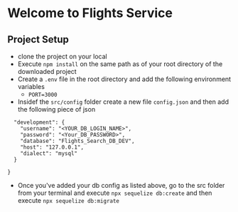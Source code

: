 # Welcome to Flights Service

## Project Setup
- clone the project on your local
- Execute `npm install` on the same path as of your root directory of the downloaded project
- Create a `.env` file in the root directory and add the following environment variables
    - `PORT=3000`
- Insidef the `src/config` folder create a new file  `config.json` and then add the following piece of json
```{
  "development": {
    "username": "<YOUR_DB_LOGIN_NAME>",
    "password": "<Your_DB_PASSWORD>",
    "database": "Flights_Search_DB_DEV",
    "host": "127.0.0.1",
    "dialect": "mysql"
  }

}
```
- Once you've added your db  config as listed above, go to the src folder from your terminal and execute `npx sequelize db:create` and then execute `npx sequelize db:migrate`
